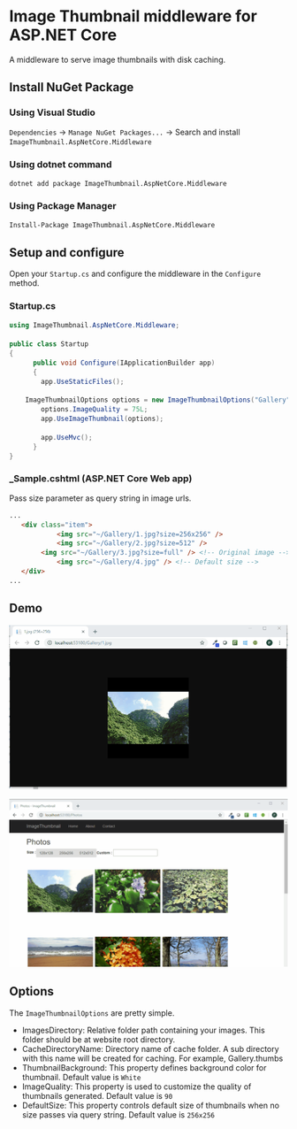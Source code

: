 
# Image Thumbnail middleware for ASP.NET Core
A middleware to serve image thumbnails with disk caching. 

## Install NuGet Package
### Using Visual Studio
`Dependencies` -> `Manage NuGet Packages...` -> Search and install `ImageThumbnail.AspNetCore.Middleware` 

### Using dotnet command
```
dotnet add package ImageThumbnail.AspNetCore.Middleware
```

### Using Package Manager
```
Install-Package ImageThumbnail.AspNetCore.Middleware
```

## Setup and configure 

Open your `Startup.cs` and configure the middleware in the `Configure` method.

### Startup.cs

```csharp
using ImageThumbnail.AspNetCore.Middleware;

public class Startup
{
      public void Configure(IApplicationBuilder app)
      {
        app.UseStaticFiles();
  		
 	ImageThumbnailOptions options = new ImageThumbnailOptions("Gallery", "Thumbnails");
    	options.ImageQuality = 75L;
    	app.UseImageThumbnail(options);
     
     	app.UseMvc();
      }
}
```


### _Sample.cshtml (ASP.NET Core Web app)
Pass size parameter as query string in image urls. 
```html
...
   <div class="item">
            <img src="~/Gallery/1.jpg?size=256x256" />
            <img src="~/Gallery/2.jpg?size=512" />
	    <img src="~/Gallery/3.jpg?size=full" /> <!-- Original image -->
            <img src="~/Gallery/4.jpg" /> <!-- Default size -->
   </div>
...
```
## Demo

![alt text](screenshots/demo2.gif)

![alt text](screenshots/demo1.gif)

## Options

The `ImageThumbnailOptions` are pretty simple.

* ImagesDirectory: Relative folder path containing your images. This folder should be at website root directory.
* CacheDirectoryName: Directory name of cache folder. A sub directory with this name will be created for caching. For example, Gallery\.thumbs
* ThumbnailBackground: This property defines background color for thumbnail. Default value is `White`
* ImageQuality: This property is used to customize the quality of thumbnails generated. Default value is `90`
* DefaultSize: This property controls default size of thumbnails when no size passes via query string. Default value is `256x256` 
